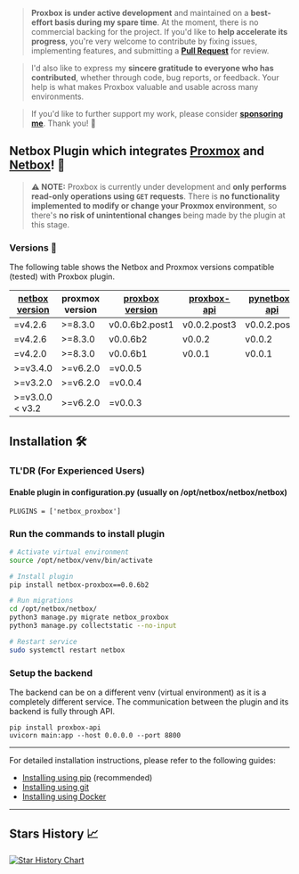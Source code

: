 > **Proxbox is under active development** and maintained on a **best-effort basis during my spare time**. At the moment, there is no commercial backing for the project. If you'd like to **help accelerate its progress**, you're very welcome to contribute by fixing issues, implementing features, and submitting a **[Pull Request](https://docs.github.com/en/pull-requests/collaborating-with-pull-requests/proposing-changes-to-your-work-with-pull-requests/about-pull-requests)** for review.  

> I'd also like to express my **sincere gratitude to everyone who has contributed**, whether through code, bug reports, or feedback. Your help is what makes Proxbox valuable and usable across many environments.

> If you'd like to further support my work, please consider **[sponsoring me](https://github.com/sponsors/emersonfelipesp)**. Thank you! 💖


## Netbox Plugin which integrates [Proxmox](https://www.proxmox.com/) and [Netbox](https://netbox.readthedocs.io/)! 🚀

> **⚠️ NOTE:** Proxbox is currently under development and **only performs read-only operations using `GET` requests**. There is **no functionality implemented to modify or change your Proxmox environment**, so there's **no risk of unintentional changes** being made by the plugin at this stage.

### Versions 📌

The following table shows the Netbox and Proxmox versions compatible (tested) with Proxbox plugin.

| [netbox version](https://github.com/netbox-community/netbox)   | proxmox version | [proxbox version](https://github.com/netdevopsbr/netbox-proxbox) | [proxbox-api](https://github.com/emersonfelipesp/proxbox-api) | [pynetbox-api](https://github.com/emersonfelipesp/pynetbox-api) |
|------------------|-----------------|-----------------|--------------|--------------|
| =v4.2.6          | >=8.3.0         | v0.0.6b2.post1  | v0.0.2.post3 | v0.0.2.post1 |
| =v4.2.6          | >=8.3.0         | v0.0.6b2        | v0.0.2       | v0.0.2       | 
| =v4.2.0          | >=8.3.0         | v0.0.6b1        | v0.0.1       | v0.0.1       | 
| >=v3.4.0         | >=v6.2.0        | =v0.0.5         |              |              |
| >=v3.2.0         | >=v6.2.0        | =v0.0.4         |              |              |
| >=v3.0.0 < v3.2  | >=v6.2.0        | =v0.0.3         |              |              |


## Installation 🛠️

### TL'DR (For Experienced Users)

#### Enable plugin in configuration.py (usually on /opt/netbox/netbox/netbox)

```
PLUGINS = ['netbox_proxbox']
```

### Run the commands to install plugin

```bash
# Activate virtual environment
source /opt/netbox/venv/bin/activate

# Install plugin
pip install netbox-proxbox==0.0.6b2

# Run migrations
cd /opt/netbox/netbox/
python3 manage.py migrate netbox_proxbox
python3 manage.py collectstatic --no-input

# Restart service
sudo systemctl restart netbox
```

### Setup the backend

The backend can be on a different venv (virtual environment) as it is a completely different service.
The communication between the plugin and its backend is fully through API.

```
pip install proxbox-api
uvicorn main:app --host 0.0.0.0 --port 8800
```

---

For detailed installation instructions, please refer to the following guides:

- [Installing using pip](./installation/1-installing-plugin.md) (recommended)
- [Installing using git](./installation/2-installing-plugin-git.md)
- [Installing using Docker](./installation/3-installing-plugin-docker.md)

---

## Stars History 📈

[![Star History Chart](https://api.star-history.com/svg?repos=netdevopsbr/netbox-proxbox&type=Timeline)](https://star-history.com/#netdevopsbr/netbox-proxbox&Timeline)